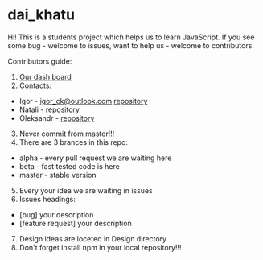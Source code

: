 # dai_khatu 

Hi! This is a students project which helps us to learn JavaScript. If you see some bug - welcome to issues, want to help us - welcome to contributors.

Contributors guide:

1. [Our dash board](https://trello.com/b/5Cf57NAZ/daikhatu)
2. Contacts:
  * Igor - igor_ck@outlook.com [repository](https://github.com/IgorHordiichuk)
  * Natali - [repository](https://github.com/NataliKokovina)
  * Oleksandr - [repository](https://github.com/reshetnyk)
3. Never commit from master!!!
4. There are 3 brances in this repo:
  * alpha - every pull request we are waiting here
  * beta - fast tested code is here
  * master - stable version
 5. Every your idea we are waiting in issues
 6. Issues headings:
  * [bug] your description
  * [feature request] your description
 7. Design ideas are loceted in Design directory
 8. Don't forget install npm in your local repository!!!